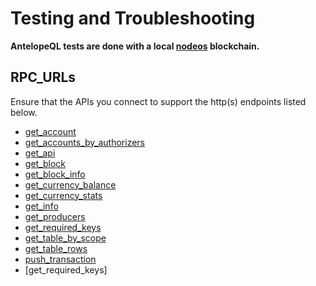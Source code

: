 # Testing and Troubleshooting

**AntelopeQL tests are done with a local [nodeos](https://developers.eos.io/manuals/eos/v2.1/nodeos/index) blockchain.**

## RPC_URLs

Ensure that the APIs you connect to support the http(s) endpoints listed below.

- [get_account](https://developers.eos.io/manuals/eos/v2.2/nodeos/plugins/chain_api_plugin/api-reference/index#operation/get_account)
- [get_accounts_by_authorizers](https://developers.eos.io/manuals/eos/v2.2/nodeos/plugins/chain_api_plugin/api-reference/index#operation/get_accounts_by_authorizers)
- [get_api](https://developers.eos.io/manuals/eos/v2.2/nodeos/plugins/chain_api_plugin/api-reference/index#operation/get_abi)
- [get_block](https://developers.eos.io/manuals/eos/v2.2/nodeos/plugins/chain_api_plugin/api-reference/index#operation/get_block)
- [get_block_info](https://developers.eos.io/manuals/eos/v2.2/nodeos/plugins/chain_api_plugin/api-reference/index#operation/get_block_info)
- [get_currency_balance](https://developers.eos.io/manuals/eos/v2.2/nodeos/plugins/chain_api_plugin/api-reference/index#operation/get_currency_balance)
- [get_currency_stats](https://developers.eos.io/manuals/eos/v2.2/nodeos/plugins/chain_api_plugin/api-reference/index#operation/get_currency_stats)
- [get_info](https://developers.eos.io/manuals/eos/v2.2/nodeos/plugins/chain_api_plugin/api-reference/index#operation/get_info)
- [get_producers](https://developers.eos.io/manuals/eos/v2.2/nodeos/plugins/chain_api_plugin/api-reference/index#operation/get_producers)
- [get_required_keys](https://developers.eos.io/manuals/eos/v2.2/nodeos/plugins/chain_api_plugin/api-reference/index#operation/get_required_keys)
- [get_table_by_scope](https://developers.eos.io/manuals/eos/v2.2/nodeos/plugins/chain_api_plugin/api-reference/index#operation/get_table_by_scope)
- [get_table_rows](https://developers.eos.io/manuals/eos/v2.2/nodeos/plugins/chain_api_plugin/api-reference/index#operation/get_table_rows)
- [push_transaction](https://developers.eos.io/manuals/eos/v2.2/nodeos/plugins/chain_api_plugin/api-reference/index#operation/push_transaction)
- [get_required_keys]
